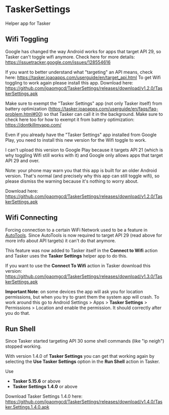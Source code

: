 # TaskerSettings
Helper app for Tasker

## Wifi Toggling
Google has changed the way Android works for apps that target API 29, so Tasker can't toggle wifi anymore. Check here for more details: https://issuetracker.google.com/issues/128554616 

If you want to better understand what "targeting" an API means, check here: https://tasker.joaoapps.com/userguide/en/target_api.html 
To get Wifi toggling to work again please install this app. Download here: https://github.com/joaomgcd/TaskerSettings/releases/download/v1.2.0/TaskerSettings.apk

Make sure to exempt the "Tasker Settings" app (not only Tasker itself) from battery optimization (https://tasker.joaoapps.com/userguide/en/faqs/faq-problem.html#00) so that Tasker can call it in the background. Make sure to check here too for how to exempt it from battery optimization: https://dontkillmyapp.com/

Even if you already have the "Tasker Settings" app installed from Google Play, you need to install this new version for the Wifi toggle to work.

I can't upload this version to Google Play because it targets API 21 (which is why toggling Wifi still works with it) and Google only allows apps that target API 29 and over.

Note: your phone may warn you that this app is built for an older Android version. That's normal (and precisely why this app can still toggle wifi), so please dismiss the warning because it's nothing to worry about.

Download here: https://github.com/joaomgcd/TaskerSettings/releases/download/v1.2.0/TaskerSettings.apk

## Wifi Connecting
Forcing connection to a certain WiFi Network used to be a feature in [AutoTools](https://play.google.com/store/apps/details?id=com.joaomgcd.autotools). Since AutoTools is now required to target API 29 (read above for more info about API targets) it can't do that anymore.

This feature was now added to Tasker itself in the **Connect to Wifi** action and Tasker uses the **Tasker Settings** helper app to do this.

If you want to use the **Connect To Wifi** action in Tasker download this version: https://github.com/joaomgcd/TaskerSettings/releases/download/v1.3.0/TaskerSettings.apk

**Important Note**: on some devices the app will ask you for location permissions, but when you try to grant them the system app will crash. To work around this go to Android Settings > Apps > **Tasker Settings** > Permissions > Location and enable the permission. It should correctly after you do that.

## Run Shell
Since Tasker started targeting API 30 some shell commands (like "ip neigh") stopped working.

With version 1.4.0 of **Tasker Settings** you can get that working again by selecting the **Use Tasker Settings** option in the **Run Shell** action in Tasker.

Use

- **Tasker 5.15.6** or above
- **Tasker Settings 1.4.0** or above

Download Tasker Settings 1.4.0 here: https://github.com/joaomgcd/TaskerSettings/releases/download/v1.4.0/Tasker.Settings.1.4.0.apk
